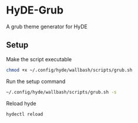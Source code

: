 # HyDE-Grub
A grub theme generator for HyDE

## Setup

Make the script executable
```bash
chmod +x ~/.config/hyde/wallbash/scripts/grub.sh
```

Run the setup command
```bash
~/.config/hyde/wallbash/scripts/grub.sh -s
```

Reload hyde
```
hydectl reload
```
